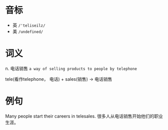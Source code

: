 # 音标

- 英 `/'teliseilz/`
- 美 `/undefined/`

# 词义

n. 电话销售
`a way of selling products to people by telephone`



tele(看作telephone， 电话) + sales(销售) → 电话销售

# 例句

Many people start their careers in telesales.
很多人从电话销售开始他们的职业生涯。



